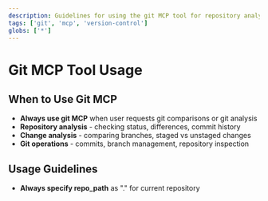```yaml
---
description: Guidelines for using the git MCP tool for repository analysis and comparisons
tags: ['git', 'mcp', 'version-control']
globs: ['*']
---
```


# Git MCP Tool Usage

## When to Use Git MCP

- **Always use git MCP** when user requests git comparisons or git analysis
- **Repository analysis** - checking status, differences, commit history
- **Change analysis** - comparing branches, staged vs unstaged changes
- **Git operations** - commits, branch management, repository inspection

## Usage Guidelines

- **Always specify repo_path** as "." for current repository
